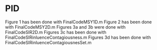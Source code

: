 # PID

Figure 1 has been done with FinalCodeMSY1D.m
Figure 2 has been done with FinalCodeMSY2D.m
Figures 3a and 3b were done with FinalCodeSIR2D.m
Figures 3c has been done with FinalCodeSIRinluenceContagiousness.m
Figures 3d has been done with FinalCodeSIRinluenceContagiousnesSet.m
